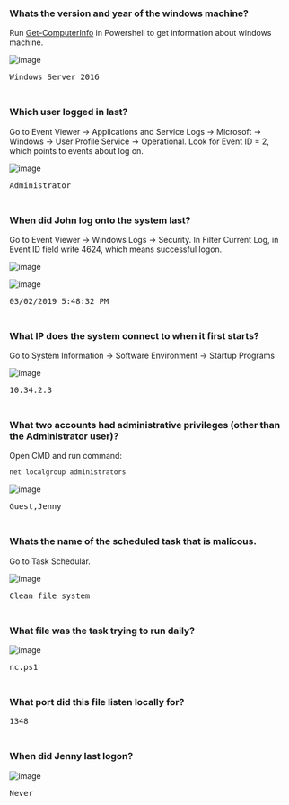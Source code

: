 ### Whats the version and year of the windows machine?
Run [Get-ComputerInfo](https://learn.microsoft.com/en-us/powershell/module/microsoft.powershell.management/get-computerinfo?view=powershell-7.5) in Powershell to get information about windows machine.

![image](https://github.com/user-attachments/assets/a612208d-fb03-4dd8-bbb5-71c4bcb43517)

<pre>Windows Server 2016</pre>

<span style="line-height:0.5;">&nbsp;</span>

### Which user logged in last?
Go to Event Viewer -> Applications and Service Logs -> Microsoft -> Windows -> User Profile Service -> Operational. Look for Event ID = 2, which points to events about log on.  

![image](https://github.com/user-attachments/assets/b71b6d96-4e45-4d73-8834-047eeb7f8ef4)

<pre>Administrator</pre>

<span style="line-height:0.5;">&nbsp;</span>

### When did John log onto the system last?
Go to Event Viewer -> Windows Logs -> Security. In Filter Current Log, in Event ID field write 4624, which means successful logon.  

![image](https://github.com/user-attachments/assets/07489bf2-c51f-46fe-bd94-01f432db1e29)

![image](https://github.com/user-attachments/assets/395fbcc9-4b0f-4ead-8fbc-f1f1b6ab1e62)

<pre>03/02/2019 5:48:32 PM</pre>

<span style="line-height:0.5;">&nbsp;</span>

### What IP does the system connect to when it first starts?
Go to System Information -> Software Environment -> Startup Programs  

![image](https://github.com/user-attachments/assets/e54eeb76-201a-42b4-9a43-df32e355e3fb)  

<pre>10.34.2.3</pre>

<span style="line-height:0.5;">&nbsp;</span>

### What two accounts had administrative privileges (other than the Administrator user)?
Open CMD and run command:
```BASH
net localgroup administrators
```
![image](https://github.com/user-attachments/assets/d623a9e2-5d83-4e93-8c6f-608823d8e86e)

<pre>Guest,Jenny</pre>

<span style="line-height:0.5;">&nbsp;</span>

### Whats the name of the scheduled task that is malicous.
Go to Task Schedular.  

![image](https://github.com/user-attachments/assets/56be50e2-3a3c-4b3a-a9d6-87dc473cb18b)  

<pre>Clean file system</pre>

<span style="line-height:0.5;">&nbsp;</span>

### What file was the task trying to run daily?
![image](https://github.com/user-attachments/assets/3861617c-e8da-469c-b3b5-b958d00cf58f)  

<pre>nc.ps1</pre>

<span style="line-height:0.5;">&nbsp;</span>

### What port did this file listen locally for?
<pre>1348</pre>

<span style="line-height:0.5;">&nbsp;</span>

### When did Jenny last logon?
![image](https://github.com/user-attachments/assets/f95c0c5b-e817-43f9-b603-ba9ef03aa279)
<pre>Never</pre>

<span style="line-height:0.5;">&nbsp;</span>

### 

<span style="line-height:0.5;">&nbsp;</span>

### 

<span style="line-height:0.5;">&nbsp;</span>
